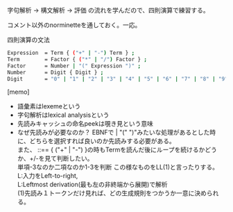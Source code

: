 字句解析
-> 構文解析
-> 評価
の流れを学んだので、四則演算で練習する。

コメント以外のnorminetteを通しておく。一応。

四則演算の文法
```bash
Expression  = Term { ("+" | "-") Term } ;
Term        = Factor { ("*" | "/") Factor } ;
Factor      = Number | "(" Expression ")" ;
Number      = Digit { Digit } ;
Digit       = "0" | "1" | "2" | "3" | "4" | "5" | "6" | "7" | "8" | "9" ;
```

[memo]

- 語彙素はlexemeという
- 字句解析はlexical analysisという
- 先読みキャッシュの命名peekは覗き見という意味
- なぜ先読みが必要なのか？
	EBNFで<Number> | "(" <Expr> ")"みたいな処理があるとした時に、どちらを選択すれば良いのか先読みする必要がある。    
	また、<Expr> ::== <Term> { ("+" | "-") <Term>}の時もTermを読んだ後にループを続けるかどうか、+/-を見て判断したい。   
	単項-3なのか二項なのか1-3を判断
	この様なものをLL(1)と言ったりする。   
	L:入力をLeft-to-right,    
	L:Leftmost derivation(最も左の非終端から展開)で解析    
	(1)先読み１トークンだけ見れば、どの生成規則をつかうか一意に決められる。   
 
